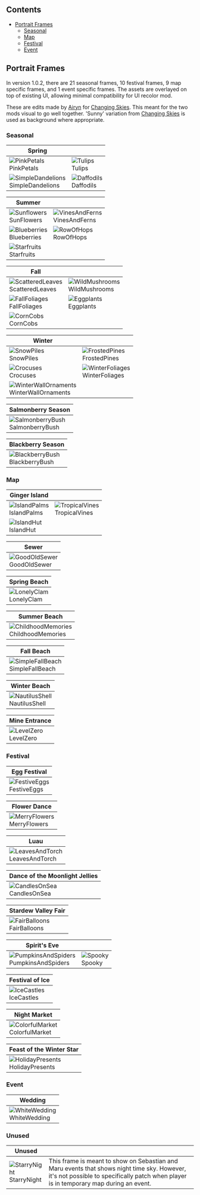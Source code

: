 ## Contents

* [Portrait Frames](#portrait_frames)
  * [Seasonal](#seasonal)
  * [Map](#map)
  * [Festival](#festival)
  * [Event](#event)

## Portrait Frames
In version 1.0.2, there are 21 seasonal frames, 10 festival frames, 9 map specific frames, and 1 event specific frames. The assets are overlayed on top of existing UI, allowing minimal compatibility for UI recolor mod. 

These are edits made by [Airyn](https://www.nexusmods.com/stardewvalley/users/70148453) for [Changing Skies](https://www.nexusmods.com/stardewvalley/mods/19513). This meant for the two mods visual to go well together. 'Sunny' variation from [Changing Skies](https://www.nexusmods.com/stardewvalley/mods/19513) is used as background where appropriate.

### Seasonal

| Spring | |
| --- | --- |
| ![PinkPetals](Documentation/PortraitFrames_ChangingSkies/PinkPetals.png) <br> PinkPetals | ![Tulips](Documentation/PortraitFrames_ChangingSkies/Tulips.png) <br> Tulips |
| ![SimpleDandelions](Documentation/PortraitFrames_ChangingSkies/SimpleDandelions.png) <br> SimpleDandelions | ![Daffodils](Documentation/PortraitFrames_ChangingSkies/Daffodils.png) <br> Daffodils |

| Summer | |
| --- | --- |
| ![Sunflowers](Documentation/PortraitFrames_ChangingSkies/Sunflowers.png) <br> SunFlowers | ![VinesAndFerns](Documentation/PortraitFrames_ChangingSkies/VinesAndFerns.png) <br> VinesAndFerns |
| ![Blueberries](Documentation/PortraitFrames_ChangingSkies/Blueberries.png) <br> Blueberries | ![RowOfHops](Documentation/PortraitFrames_ChangingSkies/RowOfHops.png) <br> RowOfHops |
| ![Starfruits](Documentation/PortraitFrames_ChangingSkies/Starfruits.png) <br> Starfruits | |

| Fall | |
| --- | --- |
| ![ScatteredLeaves](Documentation/PortraitFrames_ChangingSkies/ScatteredLeaves.png) <br> ScatteredLeaves | ![WildMushrooms](Documentation/PortraitFrames_ChangingSkies/WildMushrooms.png) <br> WildMushrooms |
| ![FallFoliages](Documentation/PortraitFrames_ChangingSkies/FallFoliages.png) <br> FallFoliages | ![Eggplants](Documentation/PortraitFrames_ChangingSkies/Eggplants.png) <br> Eggplants |
| ![CornCobs](Documentation/PortraitFrames_ChangingSkies/CornCobs.png) <br> CornCobs | |

| Winter | |
| --- | --- |
| ![SnowPiles](Documentation/PortraitFrames_ChangingSkies/SnowPiles.png) <br> SnowPiles | ![FrostedPines](Documentation/PortraitFrames_ChangingSkies/FrostedPines.png) <br> FrostedPines |
| ![Crocuses](Documentation/PortraitFrames_ChangingSkies/Crocuses.png) <br> Crocuses | ![WinterFoliages](Documentation/PortraitFrames_ChangingSkies/WinterFoliages.png) <br> WinterFoliages |
| ![WinterWallOrnaments](Documentation/PortraitFrames_ChangingSkies/WinterWallOrnaments.png) <br> WinterWallOrnaments | |

| Salmonberry Season |
| --- |
| ![SalmonberryBush](Documentation/PortraitFrames_ChangingSkies/SalmonberryBush.png) <br> SalmonberryBush | |

| Blackberry Season |
| --- |
| ![BlackberryBush](Documentation/PortraitFrames_ChangingSkies/BlackberryBush.png) <br> BlackberryBush | |

### Map

| Ginger Island | |
| --- | --- |
| ![IslandPalms](Documentation/PortraitFrames_ChangingSkies/IslandPalms.png) <br> IslandPalms | ![TropicalVines](Documentation/PortraitFrames_ChangingSkies/TropicalVines.png) <br> TropicalVines |
| ![IslandHut](Documentation/PortraitFrames_ChangingSkies/IslandHut.png) <br> IslandHut | |

| Sewer |
| --- |
| ![GoodOldSewer](Documentation/PortraitFrames_ChangingSkies/GoodOldSewer.png) <br> GoodOldSewer |

| Spring Beach |
| --- |
| ![LonelyClam](Documentation/PortraitFrames_ChangingSkies/LonelyClam.png) <br> LonelyClam |

| Summer Beach |
| --- |
| ![ChildhoodMemories](Documentation/PortraitFrames_ChangingSkies/ChildhoodMemories.png) <br> ChildhoodMemories |

| Fall Beach |
| --- |
| ![SimpleFallBeach](Documentation/PortraitFrames_ChangingSkies/SimpleFallBeach.png) <br> SimpleFallBeach |

| Winter Beach |
| --- |
| ![NautilusShell](Documentation/PortraitFrames_ChangingSkies/NautilusShell.png) <br> NautilusShell |

| Mine Entrance |
| --- |
| ![LevelZero](Documentation/PortraitFrames_ChangingSkies/LevelZero.png) <br> LevelZero |

### Festival

| Egg Festival |
| --- |
| ![FestiveEggs](Documentation/PortraitFrames_ChangingSkies/FestiveEggs.png) <br> FestiveEggs |

| Flower Dance |
| --- |
| ![MerryFlowers](Documentation/PortraitFrames_ChangingSkies/MerryFlowers.png) <br> MerryFlowers |

| Luau |
| --- |
| ![LeavesAndTorch](Documentation/PortraitFrames_ChangingSkies/LeavesAndTorch.png) <br> LeavesAndTorch |

| Dance of the Moonlight Jellies |
| --- |
| ![CandlesOnSea](Documentation/PortraitFrames_ChangingSkies/CandlesOnSea.png) <br> CandlesOnSea |

| Stardew Valley Fair |
| --- |
| ![FairBalloons](Documentation/PortraitFrames_ChangingSkies/FairBalloons.png) <br> FairBalloons |

| Spirit's Eve | |
| --- | --- |
| ![PumpkinsAndSpiders](Documentation/PortraitFrames_ChangingSkies/PumpkinsAndSpiders.png) <br> PumpkinsAndSpiders | ![Spooky](Documentation/PortraitFrames_ChangingSkies/Spooky.png) <br> Spooky |

| Festival of Ice |
| --- |
| ![IceCastles](Documentation/PortraitFrames_ChangingSkies/IceCastles.png) <br> IceCastles |

| Night Market |
| --- |
| ![ColorfulMarket](Documentation/PortraitFrames_ChangingSkies/ColorfulMarket.png) <br> ColorfulMarket |

| Feast of the Winter Star |
| --- |
| ![HolidayPresents](Documentation/PortraitFrames_ChangingSkies/HolidayPresents.png) <br> HolidayPresents |

### Event

| Wedding |
| --- |
| ![WhiteWedding](Documentation/PortraitFrames_ChangingSkies/WhiteWedding.png) <br> WhiteWedding |

### Unused

| Unused | |
| --- | --- |
| ![StarryNight](Documentation/PortraitFrames_ChangingSkies/StarryNight.png) <br> StarryNight | This frame is meant to show on Sebastian and Maru events that shows night time sky. However, it's not possible to specifically patch when player is in temporary map during an event. |